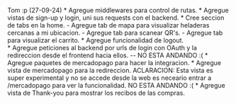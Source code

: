 Tom :p  (27-09-24)
    * Agregue middlewares para control de rutas.
    * Agregue vistas de sign-up y login, uni sus requests con el backend.
    * Cree seccion de tabs en la home.
        - Agregue tab de mapa para visualizar heladeras cercanas a mi ubicacion.
        - Agregue tab para scanear QR's.
        - Agregue tab para visualizar el carrito.
    * Agregue funcionalidad de logout.        
    * Agregue peticiones al backend por urls de login con OAuth 
        y la redireccion desde el frontend hacia ellos. -- NO ESTA ANDANDO :(
    * Agregue paquetes de mercadopago para hacer la integracion.
    * Agregue vista de mercadopago para la redireccion.
        ACLARACION: Esta vista es super experimental y no se accede desde la web es neceario
            entrar a /mercadopago para ver la funcionalidad. NO ESTA ANDANDO :(
    * Agregue vista de Thank-you para mostrar los recibos de las compras.